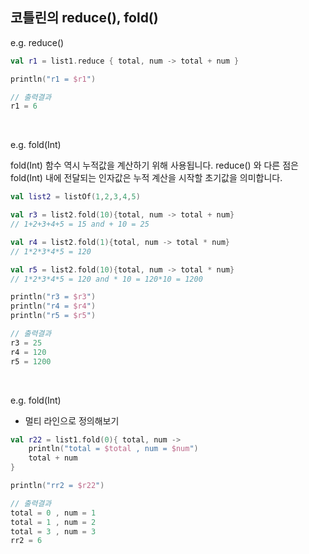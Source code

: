 ## 코틀린의 reduce(), fold()

e.g. reduce()

```kotlin
val r1 = list1.reduce { total, num -> total + num }

println("r1 = $r1")

// 출력결과
r1 = 6
```

<br/>



e.g. fold(Int)

fold(Int) 함수 역시 누적값을 계산하기 위해 사용됩니다. reduce() 와 다른 점은 fold(Int) 내에 전달되는 인자값은 누적 계산을 시작할 초기값을 의미합니다.<br/>

```kotlin
val list2 = listOf(1,2,3,4,5)

val r3 = list2.fold(10){total, num -> total + num} 
// 1+2+3+4+5 = 15 and + 10 = 25

val r4 = list2.fold(1){total, num -> total * num}
// 1*2*3*4*5 = 120

val r5 = list2.fold(10){total, num -> total * num}
// 1*2*3*4*5 = 120 and * 10 = 120*10 = 1200

println("r3 = $r3")
println("r4 = $r4")
println("r5 = $r5")

// 출력결과
r3 = 25
r4 = 120
r5 = 1200
```

<br/>



e.g. fold(Int)

- 멀티 라인으로 정의해보기

```kotlin
val r22 = list1.fold(0){ total, num ->
	println("total = $total , num = $num")
	total + num
}

println("rr2 = $r22")

// 출력결과
total = 0 , num = 1
total = 1 , num = 2
total = 3 , num = 3
rr2 = 6
```

